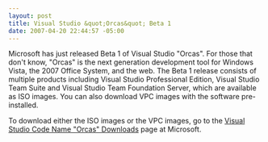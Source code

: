 ```yaml
---
layout: post
title: Visual Studio &quot;Orcas&quot; Beta 1
date: 2007-04-20 22:44:57 -05:00
---
```


Microsoft has just released Beta 1 of Visual Studio "Orcas". For those that don't know, "Orcas" is the next generation development tool for Windows Vista, the 2007 Office System, and the web. The Beta 1 release consists of multiple products including Visual Studio Professional Edition, Visual Studio Team Suite and Visual Studio Team Foundation Server, which are available as ISO images. You can also download VPC images with the software pre-installed.

To download either the ISO images or the VPC images, go to the [Visual Studio Code Name "Orcas" Downloads](http://msdn2.microsoft.com/en-us/vstudio/aa700831.aspx) page at Microsoft.
